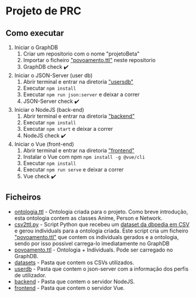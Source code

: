 # Projeto de PRC

## Como executar
1. Iniciar o GraphDB
    1. Criar um repositorio com o nome "projetoBeta"
    2. Importar o ficheiro ["povoamento.ttl"](https://github.com/Tibblue/PRC/blob/master/projeto/povoamento.ttl) neste repositorio
    3. GraphDB check :heavy_check_mark:
2. Iniciar o JSON-Server (user db)
    1. Abrir terminal e entrar na diretoria ["usersdb"](https://github.com/Tibblue/PRC/tree/master/projeto/usersdb)
    2. Executar `npm install`
    3. Executar `npm run json:server` e deixar a correr
    4. JSON-Server check :heavy_check_mark:
2. Iniciar o NodeJS (back-end)
    1. Abrir terminal e entrar na diretoria ["backend"](https://github.com/Tibblue/PRC/tree/master/projeto/backend)
    2. Executar `npm install`
    3. Executar `npm start` e deixar a correr
    4. NodeJS check :heavy_check_mark:
3. Iniciar o Vue (front-end)
    1. Abrir terminal e entrar na diretoria ["frontend"](https://github.com/Tibblue/PRC/tree/master/projeto/frontend)
    2. Instalar o Vue com npm `npm install -g @vue/cli`
    2. Executar `npm install`
    3. Executar `npm run serve` e deixar a correr
    4. Vue check :heavy_check_mark:

## Ficheiros

* [ontologia.ttl](https://github.com/Tibblue/PRC/blob/master/projeto/ontologia.ttl) - Ontologia criada para o projeto. Como breve introdução, esta ontologia contem as classes Anime, Person e Network.  
* [csv2ttl.py](https://github.com/Tibblue/PRC/blob/master/projeto/csv2ttl.py) - Script Python que recebeu um [dataset da dbpedia em CSV](http://web.informatik.uni-mannheim.de/DBpediaAsTables/DBpedia-en-2016-04/csv/) e gerou individuals para a ontologia criada. Este script cria um ficheiro ["povoamento.ttl"](https://github.com/Tibblue/PRC/blob/master/projeto/povoamento.ttl) que contem os individuals gerados e a ontologia, sendo por isso possivel carrega-lo imediatamente no GraphDB
* [povoamento.ttl](https://github.com/Tibblue/PRC/blob/master/projeto/povoamento.ttl) - Ontologia + Individuals. Pode ser carregado no GraphDB.
* [datasets](https://github.com/Tibblue/PRC/blob/master/projeto/datasets/) - Pasta que contem os CSVs utilizados.
* [userdb](https://github.com/Tibblue/PRC/blob/master/projeto/userdb/) - Pasta que contem o json-server com a informação dos perfis de utilizador.
* [backend](https://github.com/Tibblue/PRC/blob/master/projeto/backend/) - Pasta que contem o servidor NodeJS.
* [frontend](https://github.com/Tibblue/PRC/blob/master/projeto/frontend/) - Pasta que contem o servidor Vue.
